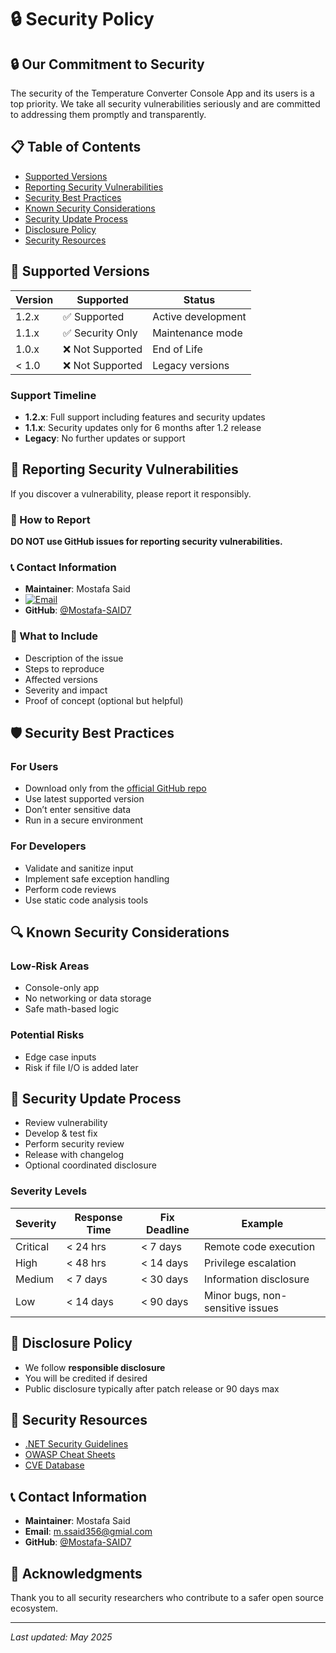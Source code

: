 # 🔒 Security Policy

## 🔒 Our Commitment to Security

The security of the Temperature Converter Console App and its users is a top priority. We take all security vulnerabilities seriously and are committed to addressing them promptly and transparently.

## 📋 Table of Contents

- [Supported Versions](#supported-versions)
- [Reporting Security Vulnerabilities](#reporting-security-vulnerabilities)
- [Security Best Practices](#security-best-practices)
- [Known Security Considerations](#known-security-considerations)
- [Security Update Process](#security-update-process)
- [Disclosure Policy](#disclosure-policy)
- [Security Resources](#security-resources)

## 🔧 Supported Versions

| Version | Supported          | Status              |
| ------- | ------------------ | ------------------- |
| 1.2.x   | ✅ Supported        | Active development  |
| 1.1.x   | ✅ Security Only    | Maintenance mode    |
| 1.0.x   | ❌ Not Supported    | End of Life         |
| < 1.0   | ❌ Not Supported    | Legacy versions     |

### Support Timeline

- **1.2.x**: Full support including features and security updates
- **1.1.x**: Security updates only for 6 months after 1.2 release
- **Legacy**: No further updates or support

## 🚨 Reporting Security Vulnerabilities

If you discover a vulnerability, please report it responsibly.

### 📧 How to Report

**DO NOT use GitHub issues for reporting security vulnerabilities.**

### 📞 Contact Information

- **Maintainer**: Mostafa Said  
- [![Email](https://img.shields.io/badge/Email-m.ssaid356%40gmial.com-blue?style=for-the-badge&logo=gmail)](mailto:m.ssaid356@gmial.com)  
- **GitHub**: [@Mostafa-SAID7](https://github.com/Mostafa-SAID7)


### 📝 What to Include

- Description of the issue
- Steps to reproduce
- Affected versions
- Severity and impact
- Proof of concept (optional but helpful)

## 🛡️ Security Best Practices

### For Users

- Download only from the [official GitHub repo](https://github.com/Mostafa-SAID7/Temperature-Converter-Console-App)
- Use latest supported version
- Don’t enter sensitive data
- Run in a secure environment

### For Developers

- Validate and sanitize input
- Implement safe exception handling
- Perform code reviews
- Use static code analysis tools

## 🔍 Known Security Considerations

### Low-Risk Areas

- Console-only app
- No networking or data storage
- Safe math-based logic

### Potential Risks

- Edge case inputs
- Risk if file I/O is added later

## 🔄 Security Update Process

- Review vulnerability
- Develop & test fix
- Perform security review
- Release with changelog
- Optional coordinated disclosure

### Severity Levels

| Severity | Response Time | Fix Deadline | Example                                 |
|----------|----------------|--------------|-----------------------------------------|
| Critical | < 24 hrs       | < 7 days     | Remote code execution                   |
| High     | < 48 hrs       | < 14 days    | Privilege escalation                    |
| Medium   | < 7 days       | < 30 days    | Information disclosure                  |
| Low      | < 14 days      | < 90 days    | Minor bugs, non-sensitive issues        |

## 📢 Disclosure Policy

- We follow **responsible disclosure**
- You will be credited if desired
- Public disclosure typically after patch release or 90 days max

## 🔗 Security Resources

- [.NET Security Guidelines](https://learn.microsoft.com/en-us/dotnet/standard/security/)
- [OWASP Cheat Sheets](https://cheatsheetseries.owasp.org/)
- [CVE Database](https://cve.mitre.org/)

## 📞 Contact Information

- **Maintainer**: Mostafa Said  
- **Email**: [m.ssaid356@gmial.com](mailto:m.ssaid356@gmail.com)  
- **GitHub**: [@Mostafa-SAID7](https://github.com/Mostafa-SAID7)

## 🙏 Acknowledgments

Thank you to all security researchers who contribute to a safer open source ecosystem.

---

*Last updated: May 2025*
